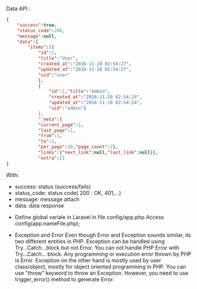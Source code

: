 Data API :
```json
{
	"success":true,
	"status_code":200,
	"message":null,
	"data":{
		"items":[{
			"id":2,
			"title":"User",
			"created_at":"2016-11-28 02:54:27",
			"updated_at":"2016-11-28 02:54:27",
			"uid":"user"
			},
			{
				"id":1,"title":"Admin",
				"created_at":"2016-11-28 02:54:24",
				"updated_at":"2016-11-28 02:54:24",
				"uid":"admin"}
			],
			"_meta":{
			"current_page":1,
			"last_page":1,
			"from":1,
			"to":2,
			"per_page":10,"page_count":2},
			"links":{"next_link":null,"last_link":null}},
			"extra":[]
}
```
With: 
+ success: status (success/fails)
+ status_code: status code( 200 : OK, 401,...)
+ message: message attach 
+ data: data response


- Define global variale in Laravel in file config/app.php
  Access config(app.nameFile.php);

- Exception and Error
	Even though Error and Exception sounds similar, its two different entities in PHP. Exception can be handled using Try...Catch...block but not Error. You can not handle PHP Error with Try...Catch... block. Any programming or execution error thrown by PHP is Error. Exception on the other hand is mostly used by user class/object, mostly for object oriented programming in PHP. You can use "throw" keyword to throw an Exception. However, you need to use trigger_error() method to generate Error.